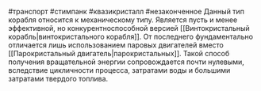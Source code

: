 #транспорт #стимпанк #квазикристалл #незаконченное 
Данный тип корабля относится к механическому типу. Является пусть и менее эффективной, но конкурентноспособной версией [[Винтокристальный корабль|винтокристального корабля]]. От последнего фундаментально отличается лишь использованием паровых двигателей вместо [[Парокристальный двигатель|парокристальных]]. Такой способ получения вращательной энергии сопровождается почти нулевыми, вследствие цикличности процесса, затратами воды и большими затратами твердого топлива.